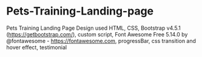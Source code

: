 # Pets-Training-Landing-page
Pets Training Landing Page Design used HTML, CSS, Bootstrap v4.5.1 (https://getbootstrap.com/), custom script, Font Awesome Free 5.14.0 by @fontawesome - https://fontawesome.com, progressBar, css transition and hover effect, testimonial
